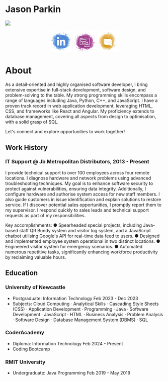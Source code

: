  # Jason Parkin 
 ![](https://komarev.com/ghpvc/?username=jay-parkin&style=flat-square)

<!-- Social icons section -->
<p align="center">
  <a href="https://www.linkedin.com/in/jay-parkin/"><img width="70px" alt="LinkedIn" title="LinkedIn" src="https://raw.githubusercontent.com/jay-parkin/jay-parkin/main/assets/linkedin-imgur.png"/></a>
  <a href="https://discordapp.com/users/251163577711460353" alt="Discord" title="Discord Profile"><img width="70px" src="https://raw.githubusercontent.com/jay-parkin/jay-parkin/main/assets/discord-imgur.png"/></a>
  <a href="mailto:jay-parkin91@hotmail.com" alt="Email" title="Email Me"><img width="70px" src="https://raw.githubusercontent.com/jay-parkin/jay-parkin/main/assets/email-imgur.png"/></a>

</p>

 
# About

As a detail-oriented and highly organised software developer, I bring
extensive expertise in full-stack development, software design, and problem-solving
to the table. My strong programming skills encompass a range of
languages including Java, Python, C++, and JavaScript.
I have a proven track record in web application development, leveraging
HTML, CSS, and frameworks like React and Angular. My proficiency extends to
database management, covering all aspects from design to optimisation, with
a solid grasp of SQL.

Let's connect and explore opportunities to work together!


## Work History

### IT Support @ Jb Metropolitan Distributors, 2013 - Present

I provide technical support to over 100 employees across four remote
locations. I diagnose hardware and network problems using advanced
troubleshooting techniques. My goal is to enhance software security to
protect against vulnerabilities, ensuring data integrity. Additionally, I
configure hardware and authorise system access for new staff members. I also
guide customers in issue identification and explain solutions to restore
service. If I discover potential sales opportunities, I promptly report them
to my supervisor. I respond quickly to sales leads and technical support
requests as part of my responsibilities.

Key accomplishments:
● Spearheaded special projects, including Java-based staff QR Bundy
system and visitor log system, and a JavaScript chatbot utilising Google's
API for real-time data feed to users.
● Designed and implemented employee system operational in two
distinct locations.
● Engineered visitor system for emergency scenarios.
● Automated numerous repetitive tasks, significantly enhancing
workforce productivity by reclaiming valuable hours.


## Education

### University of Newcastle
- Postgraduate: Information Technology Feb 2023 - Dec 2023
- Subjects: Cloud Computing · Analytical Skills · Cascading Style Sheets (CSS) · Application Development · Programming · Java · Software Development · JavaScript · HTML · Business Analysis · Problem Analysis · Software Design · Database Management System (DBMS) · SQL

### CoderAcademy
- Diploma: Information Technology Feb 2024 - Present
- Coding Bootcamp

### RMIT University
- Undergraduate: Java Programming Feb 2019 - May 2019

